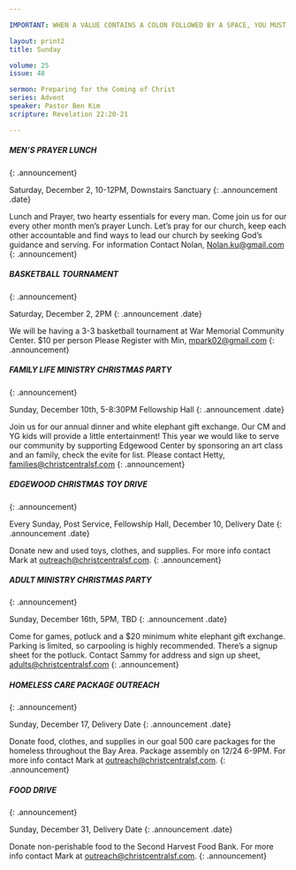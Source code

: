 ```yaml
---

IMPORTANT: WHEN A VALUE CONTAINS A COLON FOLLOWED BY A SPACE, YOU MUST USE &#58;

layout: print2
title: Sunday

volume: 25
issue: 48

sermon: Preparing for the Coming of Christ
series: Advent
speaker: Pastor Ben Kim
scripture: Revelation 22:20-21

---
```


##### MEN’S PRAYER LUNCH 
{: .announcement}

Saturday, December 2,  10-12PM, Downstairs Sanctuary
{: .announcement .date}

Lunch and Prayer, two hearty essentials for every man. Come join us for our every other month men’s prayer Lunch. Let’s pray for our church, keep each other accountable and find ways to lead our church by seeking God’s guidance and serving. For information Contact Nolan, Nolan.ku@gmail.com
{: .announcement}

##### BASKETBALL TOURNAMENT 
{: .announcement}

Saturday, December 2, 2PM
{: .announcement .date}

We will be having a 3-3 basketball tournament at War Memorial Community Center.  $10 per person Please Register with Min, mpark02@gmail.com 
{: .announcement}

##### FAMILY LIFE MINISTRY CHRISTMAS PARTY
{: .announcement}

Sunday, December 10th, 5-8:30PM Fellowship Hall 
{: .announcement .date}

Join us for our annual dinner and white elephant gift exchange.  Our CM and YG kids will provide a little entertainment!  This year we would like to serve our community by supporting Edgewood Center by sponsoring an art class and an family, check the evite for list.   Please contact Hetty, families@christcentralsf.com
{: .announcement}

##### EDGEWOOD CHRISTMAS TOY DRIVE
{: .announcement}

Every Sunday, Post Service, Fellowship Hall, December 10, Delivery Date
{: .announcement .date}

Donate new and used toys, clothes, and supplies. For more info contact Mark at outreach@christcentralsf.com. 
{: .announcement}

##### ADULT MINISTRY CHRISTMAS PARTY
{: .announcement}

Sunday, December 16th, 5PM, TBD 
{: .announcement .date}

Come for games, potluck and a $20 minimum white elephant gift exchange.  Parking is limited, so carpooling is highly recommended.  There’s a signup sheet for the potluck.    Contact Sammy for address and sign up sheet, adults@christcentralsf.com
{: .announcement}

##### HOMELESS CARE PACKAGE OUTREACH
{: .announcement}

Sunday, December 17, Delivery Date
{: .announcement .date}

Donate food, clothes, and supplies in our goal 500 care packages for the homeless throughout the Bay Area.  Package assembly on 12/24 6-9PM. For more info contact Mark at outreach@christcentralsf.com. 
{: .announcement}

##### FOOD DRIVE
{: .announcement}

Sunday, December 31, Delivery Date
{: .announcement .date}

Donate non-perishable food to the Second Harvest Food Bank. For more info contact Mark at outreach@christcentralsf.com.
{: .announcement}